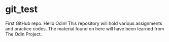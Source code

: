 # git_test
First GitHub repo.
Hello Odin!
This repository will hold various assignments and practice codes.
The material found on here will have been learned from The Odin Project.

